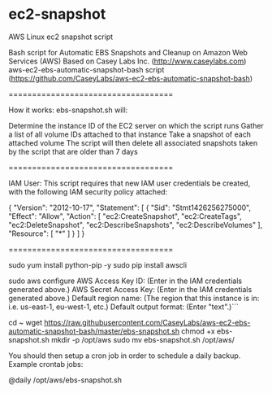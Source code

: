 # ec2-snapshot
AWS Linux ec2 snapshot script

Bash script for Automatic EBS Snapshots and Cleanup on Amazon Web Services (AWS)
Based on Casey Labs Inc. (http://www.caseylabs.com) aws-ec2-ebs-automatic-snapshot-bash script (https://github.com/CaseyLabs/aws-ec2-ebs-automatic-snapshot-bash)

===================================

How it works: ebs-snapshot.sh will:

Determine the instance ID of the EC2 server on which the script runs
Gather a list of all volume IDs attached to that instance
Take a snapshot of each attached volume
The script will then delete all associated snapshots taken by the script that are older than 7 days

===================================

IAM User: This script requires that new IAM user credentials be created, with the following IAM security policy attached:

{
    "Version": "2012-10-17",
    "Statement": [
        {
            "Sid": "Stmt1426256275000",
            "Effect": "Allow",
            "Action": [
                "ec2:CreateSnapshot",
                "ec2:CreateTags",
                "ec2:DeleteSnapshot",
                "ec2:DescribeSnapshots",
                "ec2:DescribeVolumes"
            ],
            "Resource": [
                "*"
            ]
        }
    ]
}

===================================

sudo yum install python-pip -y
sudo pip install awscli

sudo aws configure
AWS Access Key ID: (Enter in the IAM credentials generated above.)
AWS Secret Access Key: (Enter in the IAM credentials generated above.)
Default region name: (The region that this instance is in: i.e. us-east-1, eu-west-1, etc.)
Default output format: (Enter "text".)```

cd ~
wget https://raw.githubusercontent.com/CaseyLabs/aws-ec2-ebs-automatic-snapshot-bash/master/ebs-snapshot.sh
chmod +x ebs-snapshot.sh
mkdir -p /opt/aws
sudo mv ebs-snapshot.sh /opt/aws/


You should then setup a cron job in order to schedule a daily backup. Example crontab jobs:

@daily /opt/aws/ebs-snapshot.sh
